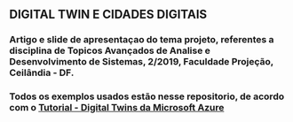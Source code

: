 ## DIGITAL TWIN E CIDADES DIGITAIS
### Artigo e slide de apresentaçao do tema projeto, referentes a disciplina de Topicos Avançados de Analise e Desenvolvimento de Sistemas, 2/2019, Faculdade Projeção, Ceilândia - DF.

### Todos os exemplos usados estão nesse repositorio, de acordo com o [Tutorial - Digital Twins da Microsoft Azure](https://docs.microsoft.com/pt-br/azure/digital-twins/)